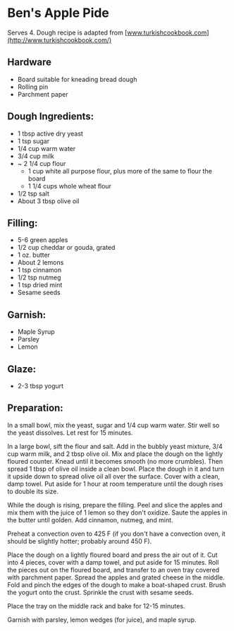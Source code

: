 # Ben's Apple Pide

Serves 4. Dough recipe is adapted from [www.turkishcookbook.com](http://www.turkishcookbook.com/)

## Hardware

* Board suitable for kneading bread dough
* Rolling pin
* Parchment paper

## Dough Ingredients:

* 1 tbsp active dry yeast
* 1 tsp sugar
* 1/4 cup warm water
* 3/4 cup milk
* ~ 2 1/4 cup flour
  * 1 cup white all purpose flour, plus more of the same to flour  the board
  * 1 1/4 cups whole wheat flour
* 1/2 tsp salt
* About 3 tbsp olive oil

## Filling:

* 5-6 green apples
* 1/2 cup cheddar or gouda, grated
* 1 oz. butter
* About 2 lemons
* 1 tsp cinnamon
* 1/2 tsp nutmeg
* 1 tsp dried mint
* Sesame seeds

## Garnish:

* Maple Syrup
* Parsley
* Lemon

## Glaze:

* 2-3 tbsp yogurt

## Preparation:

In a small bowl, mix the yeast, sugar and 1/4 cup warm water. Stir well so the yeast dissolves. Let rest for 15 minutes.

In a large bowl, sift the flour and salt. Add in the bubbly yeast mixture, 3/4 cup warm milk, and 2 tbsp olive oil. Mix and place the dough on the lightly floured counter. Knead until it becomes smooth (no more crumbles). Then spread 1 tbsp of olive oil inside a clean bowl. Place the dough in it and turn it upside down to spread olive oil all over the surface. Cover with a clean, damp towel. Put aside for 1 hour at room temperature until the dough rises to double its size.

While the dough is rising, prepare the filling. Peel and slice the apples and mix them with the juice of 1 lemon so they don't oxidize. Saute the apples in the butter until golden. Add cinnamon, nutmeg, and mint.

Preheat a convection oven to 425 F (if you don't have a convection oven, it should be slightly hotter; probably around 450 F).

Place the dough on a lightly floured board and press the air out of it. Cut into 4 pieces, cover with a damp towel, and put aside for  15 minutes. Roll the pieces out on the floured board, and transfer to an oven tray covered with parchment paper. Spread the apples and grated cheese in the middle. Fold and pinch the edges of the dough to make a boat-shaped crust. Brush the yogurt onto the crust. Sprinkle the crust with sesame seeds.

Place the tray on the middle rack and bake for 12-15 minutes.

Garnish with parsley, lemon wedges (for juice), and maple syrup.
